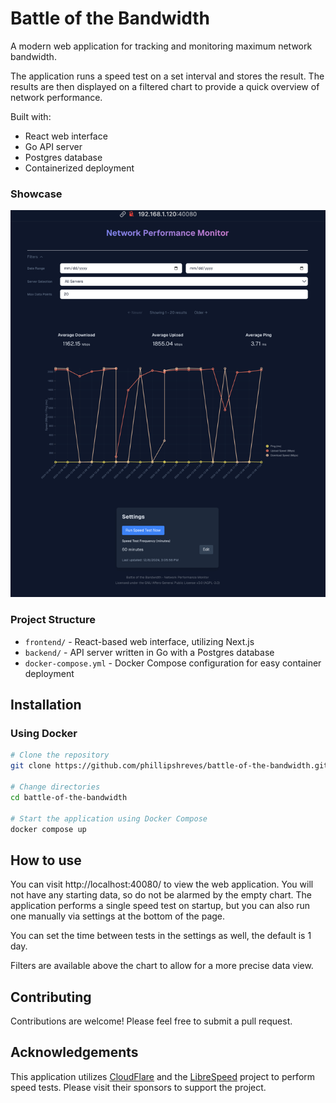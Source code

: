 # Battle of the Bandwidth

A modern web application for tracking and monitoring maximum network bandwidth. 

The application runs a speed test on a set interval and stores the result. The results are then displayed on a filtered chart to provide a quick overview of network performance.

 Built with:
- React web interface
- Go API server
- Postgres database
- Containerized deployment

### Showcase

![showcase-screenshot-01.png](showcase-screenshot-01.png)

### Project Structure

- `frontend/` - React-based web interface, utilizing Next.js
- `backend/` - API server written in Go with a Postgres database
- `docker-compose.yml` - Docker Compose configuration for easy container deployment

## Installation

### Using Docker

```bash
# Clone the repository
git clone https://github.com/phillipshreves/battle-of-the-bandwidth.git

# Change directories
cd battle-of-the-bandwidth

# Start the application using Docker Compose
docker compose up
```

## How to use

You can visit http://localhost:40080/ to view the web application. You will not have any starting data, so do not be alarmed by the empty chart. The application performs a single speed test on startup, but you can also run one manually via settings at the bottom of the page.

You can set the time between tests in the settings as well, the default is 1 day.

Filters are available above the chart to allow for a more precise data view.

## Contributing

Contributions are welcome! Please feel free to submit a pull request.

## Acknowledgements

This application utilizes [CloudFlare](https://github.com/cloudflare/speedtest?tab=readme-ov-file) and the [LibreSpeed](https://librespeed.org/) project to perform speed tests. Please visit their sponsors to support the project.
